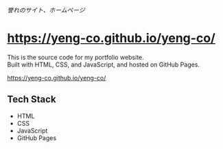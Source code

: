 *誉れのサイト、ホームページ*

# https://yeng-co.github.io/yeng-co/

This is the source code for my portfolio website.  
Built with HTML, CSS, and JavaScript, and hosted on GitHub Pages.

https://yeng-co.github.io/yeng-co/

## Tech Stack

- HTML  
- CSS  
- JavaScript  
- GitHub Pages
